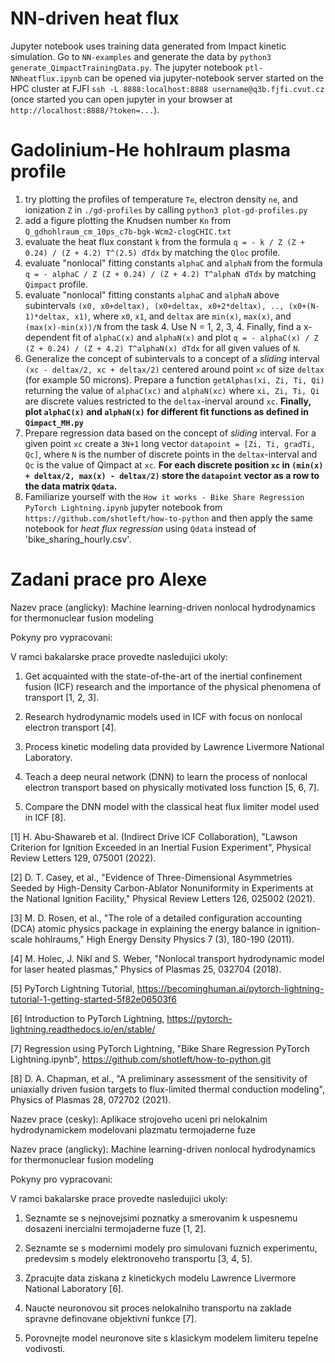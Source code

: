 # NN-driven heat flux
Jupyter notebook uses training data generated from Impact kinetic simulation. Go to `NN-examples`
 and generate the data by `python3 generate_QimpactTrainingData.py`. The jupyter notebook `ptl-NNheatflux.ipynb` can be opened via jupyter-notebook server started on the HPC cluster at FJFI `ssh -L 8888:localhost:8888 username@q3b.fjfi.cvut.cz` (once started you can open jupyter in your browser at `http://localhost:8888/?token=...`).
 
# Gadolinium-He hohlraum plasma profile
1. try plotting the profiles of temperature `Te`, electron density `ne`, and ionization `Z` in `./gd-profiles` by calling `python3 plot-gd-profiles.py`
2. add a figure plotting the Knudsen number `Kn` from `Q_gdhohlraum_cm_10ps_c7b-bgk-Wcm2-clogCHIC.txt`
3. evaluate the heat flux constant `k` from the formula `q = - k / Z (Z + 0.24) / (Z + 4.2) T^(2.5) dTdx` by matching the `Qloc` profile.
4. evaluate "nonlocal" fitting constants `alphaC` and `alphaN` from the formula `q = - alphaC / Z (Z + 0.24) / (Z + 4.2) T^alphaN dTdx` by matching `Qimpact` profile.
5. evaluate "nonlocal" fitting constants `alphaC` and `alphaN` above subintervals `(x0, x0+deltax), (x0+deltax, x0+2*deltax), .., (x0+(N-1)*deltax, x1)`, where `x0`, `x1`, and `deltax` are `min(x)`, `max(x)`, and `(max(x)-min(x))/N` from the task 4. Use N = 1, 2, 3, 4. Finally, find a x-dependent fit of `alphaC(x)` and `alphaN(x)` and plot `q = - alphaC(x) / Z (Z + 0.24) / (Z + 4.2) T^alphaN(x) dTdx` for all given values of `N`.
6. Generalize the concept of subintervals to a concept of a *sliding* interval `(xc - deltax/2, xc + deltax/2)` centered around point `xc` of size `deltax` (for example 50 microns). Prepare a function `getAlphas(xi, Zi, Ti, Qi)` returning the value of `alphaC(xc)` and `alphaN(xc)` where `xi, Zi, Ti, Qi` are discrete values restricted to the `deltax`-inerval around `xc`. **Finally, plot `alphaC(x)` and `alphaN(x)` for different fit functions as defined in `Qimpact_MH.py`**
7. Prepare regression data based on the concept of *sliding* interval. For a given point `xc` create a `3N+1` long vector `datapoint = [Zi, Ti, gradTi, Qc]`, where `N` is the number of discrete points in the `deltax`-interval and `Qc` is the value of Qimpact at `xc`. **For each discrete position `xc` in `(min(x) + deltax/2, max(x) - deltax/2)` store  the `datapoint` vector as a row to the data matrix `Qdata`.**
8. Familiarize yourself with the `How it works - Bike Share Regression PyTorch Lightning.ipynb` jupyter notebook from `https://github.com/shotleft/how-to-python` and then apply the same notebook for *heat flux regression* using `Qdata` instead of 'bike_sharing_hourly.csv'.

# Zadani prace pro Alexe

Nazev prace (anglicky):       Machine learning-driven nonlocal hydrodynamics for thermonuclear fusion modeling

Pokyny pro vypracovani:

V ramci bakalarske prace provedte nasledujici ukoly:

1) Get acquainted with the state-of-the-art of the inertial confinement fusion (ICF) research and the importance of the physical phenomena of transport [1, 2, 3].

2) Research hydrodynamic models used in ICF with focus on nonlocal electron transport [4]. 

3) Process kinetic modeling data provided by Lawrence Livermore National Laboratory.

4) Teach a deep neural network (DNN) to learn the process of nonlocal electron transport based on physically motivated loss function [5, 6, 7].

5) Compare the DNN model with the classical heat flux limiter model used in ICF [8].

[1] H. Abu-Shawareb et al. (Indirect Drive ICF Collaboration), "Lawson Criterion for Ignition Exceeded in an Inertial Fusion Experiment", Physical Review Letters 129, 075001 (2022).

[2] D. T. Casey, et al., "Evidence of Three-Dimensional Asymmetries Seeded by High-Density Carbon-Ablator Nonuniformity in Experiments at the National Ignition Facility," Physical Review Letters 126, 025002 (2021). 

[3] M. D. Rosen, et al., "The role of a detailed configuration accounting (DCA) atomic physics package in explaining the energy balance in ignition-scale hohlraums," High Energy Density Physics 7 (3), 180-190 (2011).

[4] M. Holec, J. Nikl and S. Weber, "Nonlocal transport hydrodynamic model for laser heated plasmas," Physics of Plasmas 25, 032704 (2018).

[5] PyTorch Lightning Tutorial, https://becominghuman.ai/pytorch-lightning-tutorial-1-getting-started-5f82e06503f6

[6] Introduction to PyTorch Lightning, https://pytorch-lightning.readthedocs.io/en/stable/

[7] Regression using PyTorch Lightning, "Bike Share Regression PyTorch Lightning.ipynb", https://github.com/shotleft/how-to-python.git

[8] D. A. Chapman, et al., "A preliminary assessment of the sensitivity of uniaxially driven fusion targets to flux-limited thermal conduction modeling", Physics of Plasmas 28, 072702 (2021).



Nazev prace (cesky):          Aplikace strojoveho uceni pri nelokalnim hydrodynamickem modelovani plazmatu termojaderne fuze 

Nazev prace (anglicky):       Machine learning-driven nonlocal hydrodynamics for thermonuclear fusion modeling

Pokyny pro vypracovani:

V ramci bakalarske prace provedte nasledujici ukoly:

1) Seznamte se s nejnovejsimi poznatky a smerovanim k uspesnemu dosazeni inercialni termojaderne fuze [1, 2].

2) Seznamte se s modernimi modely pro simulovani fuznich experimentu, predevsim s modely elektronoveho transportu [3, 4, 5].

3) Zpracujte data ziskana z kinetickych modelu Lawrence Livermore National Laboratory [6].

4) Naucte neuronovou sit proces nelokalniho transportu na zaklade spravne definovane objektivni funkce [7].

5) Porovnejte model neuronove site s klasickym modelem limiteru tepelne vodivosti.
